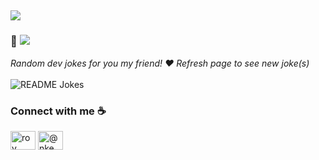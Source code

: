 <a><h2> <img src="https://readme-typing-svg.herokuapp.com?duration=4000&lines=Hi+👋;I'm+Roy+🤝.;I'm+a+Software+Engineer+⚡;I+love+building+amazing+apps+👨‍💻.">
  </a></h2></a>
  
### 👋 ![](https://komarev.com/ghpvc/?username=roynkem&color=268f77&label=Hey!!!+Visitor)

<div align="left"> 
<i>Random dev jokes for you my friend! ❤️ 
    Refresh page to see new joke(s)</i></br></br>
<img align="center" src="https://readme-jokes.vercel.app/api?bgColor=%23073b4c&textColor=%2306d6a0&aColor=%2306d6a0&borderColor=%2306d6a0" alt="README Jokes">
</div>

### Connect with me  :coffee:
<p align="left">
<a href="https://www.linkedin.com/in/roy-aiyetin-97867718a/" target="blank"><img align="center" src="https://raw.githubusercontent.com/rahuldkjain/github-profile-readme-generator/master/src/images/icons/Social/linked-in-alt.svg" alt="roy aiyetin" height="30" width="40" /></a>
<a href="https://medium.com/@nkemaiyetin" target="blank"><img align="center" src="https://raw.githubusercontent.com/rahuldkjain/github-profile-readme-generator/master/src/images/icons/Social/medium.svg" alt="@nkemaiyetin" height="30" width="40" /></a>
</p>
